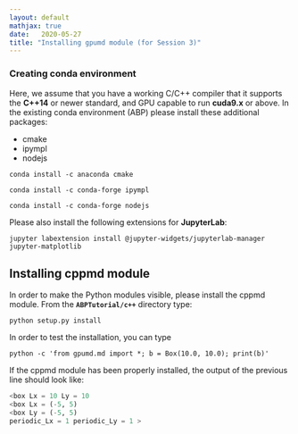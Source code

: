 ```yaml
---
layout: default
mathjax: true
date:   2020-05-27
title: "Installing gpumd module (for Session 3)"
---
```


### Creating conda environment 

Here, we assume that you have a working C/C++ compiler that it supports the **C++14** or newer standard, and GPU capable to run **cuda9.x** or above. In the existing conda environment (ABP) please install these additional packages:

* cmake
* ipympl
* nodejs

``conda install -c anaconda cmake ``

``conda install -c conda-forge ipympl``

``conda install -c conda-forge nodejs``



Please also install the following extensions for **JupyterLab**:



``jupyter labextension install @jupyter-widgets/jupyterlab-manager jupyter-matplotlib``



##  Installing cppmd module

In order to make the Python modules visible, please install the cppmd module. From the **``ABPTutorial/c++``**  directory type:

``python setup.py install``

In order to test the installation, you can type 



``python -c 'from gpumd.md import *; b = Box(10.0, 10.0); print(b)'`` 



If the cppmd module has been properly installed, the output of the previous line should look like:

```python
<box Lx = 10 Ly = 10 
<box Lx = (-5, 5)
<box Ly = (-5, 5)
periodic_Lx = 1 periodic_Ly = 1 >
```

